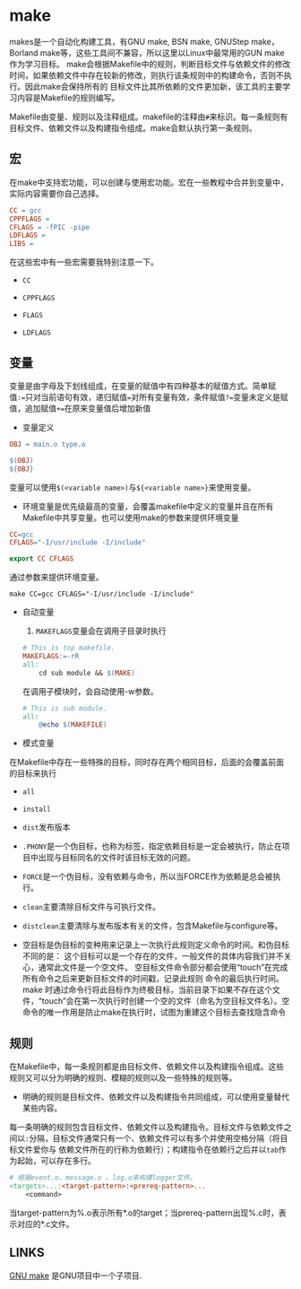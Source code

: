 # make

makes是一个自动化构建工具，有GNU make, BSN make, GNUStep make， Borland make等，这些工具间不兼容，所以这里以Linux中最常用的GUN make作为学习目标。
make会根据Makefile中的规则，判断目标文件与依赖文件的修改时间，如果依赖文件中存在较新的修改，则执行该条规则中的构建命令，否则不执行。因此make会保持所有的
目标文件比其所依赖的文件更加新，该工具的主要学习内容是Makefile的规则编写。

Makefile由变量、规则以及注释组成。makefile的注释由`#`来标识。每一条规则有目标文件、依赖文件以及构建指令组成。make会默认执行第一条规则。


## 宏

在make中支持宏功能，可以创建与使用宏功能。宏在一些教程中合并到变量中，实际内容需要你自己选择。

```Makefile
CC = gcc
CPPFLAGS =
CFLAGS = -fPIC -pipe
LDFLAGS =
LIBS = 
```

在这些宏中有一些宏需要我特别注意一下。

* `CC`

* `CPPFLAGS`

* `FLAGS`

* `LDFLAGS`

## 变量

变量是由字母及下划线组成，在变量的赋值中有四种基本的赋值方式。简单赋值`:=`只对当前语句有效，递归赋值`=`对所有变量有效，条件赋值`?=`变量未定义是赋值，追加赋值`+=`在原来变量值后增加新值

* 变量定义

```makefile
OBJ = main.o type.o

$(OBJ)
${OBJ}
```

变量可以使用`$(<variable name>)`与`${<variable name>}`来使用变量。

* 环境变量是优先级最高的变量，会覆盖makefile中定义的变量并且在所有Makefile中共享变量。也可以使用make的参数来提供环境变量

```Makefile
CC=gcc
CFLAGS="-I/usr/include -I/include"

export CC CFLAGS
```

通过参数来提供环境变量。

```shell
make CC=gcc CFLAGS="-I/usr/include -I/include"
```

* 自动变量

  1. `MAKEFLAGS`变量会在调用子目录时执行
    
    ```Makefile
    # This is top makefile.
    MAKEFLAGS:=-rR
    all: 
        cd sub module && $(MAKE)    
    ````
    
    在调用子模块时，会自动使用-w参数。

    ```Makefile
    # This is sub module.
    all:
        @echo $(MAKEFILE)
    ```

* 模式变量


在Makefile中存在一些特殊的目标，同时存在两个相同目标，后面的会覆盖前面的目标来执行


* `all`

* `install`

* `dist`发布版本

* `.PHONY`是一个伪目标，也称为标签，指定依赖目标是一定会被执行，防止在项目中出现与目标同名的文件时该目标无效的问题。

* `FORCE`是一个伪目标，没有依赖与命令，所以当FORCE作为依赖是总会被执行。

* `clean`主要清除目标文件与可执行文件。

* `distclean`主要清除与发布版本有关的文件，包含Makefile与configure等。

* 空目标是伪目标的变种用来记录上一次执行此规则定义命令的时间。和伪目标不同的是：
这个目标可以是一个存在的文件，一般文件的具体内容我们并不关心，通常此文件是一个空文件。
空目标文件命令部分都会使用“touch”在完成所有命令之后来更新目标文件的时间戳，记录此规则
命令的最后执行时间。 make 时通过命令行将此目标作为终极目标，当前目录下如果不存在这个文
件，“touch”会在第一次执行时创建一个空的文件（命名为空目标文件名）。空命令的唯一作用是防止make在执行时，试图为重建这个目标去查找隐含命令



## 规则

在Makefile中，每一条规则都是由目标文件、依赖文件以及构建指令组成。这些规则又可以分为明确的规则、模糊的规则以及一些特殊的规则等。

* 明确的规则是目标文件、依赖文件以及构建指令共同组成，可以使用变量替代某些内容。

每一条明确的规则包含目标文件、依赖文件以及构建指令。目标文件与依赖文件之间以`:`分隔，目标文件通常只有一个、依赖文件可以有多个并使用空格分隔（将目标文件爱你与
依赖文件所在的行称为依赖行）；构建指令在依赖行之后并以`tab`作为起始，可以存在多行。

```Makefile
# 根据event.o、message.o 、log.o来构建logger文件。
<targets>...:<target-pattern>:<prereq-pattern>...
	<command>
```

当target-pattern为%.o表示所有*.o的target；当prereq-pattern出现%.c时，表示对应的*.c文件。




## LINKS

[GNU make](https://www.gnu.org/software/make/manual) 是GNU项目中一个子项目.

